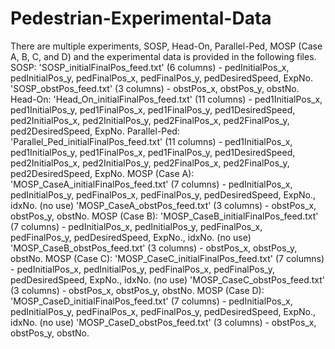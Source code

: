 # Pedestrian-Experimental-Data
There are multiple experiments, SOSP, Head-On, Parallel-Ped, MOSP (Case A, B, C, and D) and the experimental data is provided in the following files.
SOSP: 'SOSP_initialFinalPos_feed.txt' (6 columns) - pedInitialPos_x, pedInitialPos_y, pedFinalPos_x, pedFinalPos_y, pedDesiredSpeed, ExpNo.
      'SOSP_obstPos_feed.txt' (3 columns) - obstPos_x, obstPos_y, obstNo.
Head-On: 'Head_On_initialFinalPos_feed.txt' (11 columns) - ped1InitialPos_x, ped1InitialPos_y, ped1FinalPos_x, ped1FinalPos_y, ped1DesiredSpeed, ped2InitialPos_x, ped2InitialPos_y, ped2FinalPos_x, ped2FinalPos_y, ped2DesiredSpeed, ExpNo.
Parallel-Ped: 'Parallel_Ped_initialFinalPos_feed.txt' (11 columns) - ped1InitialPos_x, ped1InitialPos_y, ped1FinalPos_x, ped1FinalPos_y, ped1DesiredSpeed, ped2InitialPos_x, ped2InitialPos_y, ped2FinalPos_x, ped2FinalPos_y, ped2DesiredSpeed, ExpNo.
MOSP (Case A): 'MOSP_CaseA_initialFinalPos_feed.txt' (7 columns) - pedInitialPos_x, pedInitialPos_y, pedFinalPos_x, pedFinalPos_y, pedDesiredSpeed, ExpNo., idxNo. (no use)
               'MOSP_CaseA_obstPos_feed.txt' (3 columns) - obstPos_x, obstPos_y, obstNo.
MOSP (Case B): 'MOSP_CaseB_initialFinalPos_feed.txt' (7 columns) - pedInitialPos_x, pedInitialPos_y, pedFinalPos_x, pedFinalPos_y, pedDesiredSpeed, ExpNo., idxNo. (no use)
               'MOSP_CaseB_obstPos_feed.txt' (3 columns) - obstPos_x, obstPos_y, obstNo.
MOSP (Case C): 'MOSP_CaseC_initialFinalPos_feed.txt' (7 columns) - pedInitialPos_x, pedInitialPos_y, pedFinalPos_x, pedFinalPos_y, pedDesiredSpeed, ExpNo., idxNo. (no use)
               'MOSP_CaseC_obstPos_feed.txt' (3 columns) - obstPos_x, obstPos_y, obstNo.
MOSP (Case D): 'MOSP_CaseD_initialFinalPos_feed.txt' (7 columns) - pedInitialPos_x, pedInitialPos_y, pedFinalPos_x, pedFinalPos_y, pedDesiredSpeed, ExpNo., idxNo. (no use)
               'MOSP_CaseD_obstPos_feed.txt' (3 columns) - obstPos_x, obstPos_y, obstNo.
